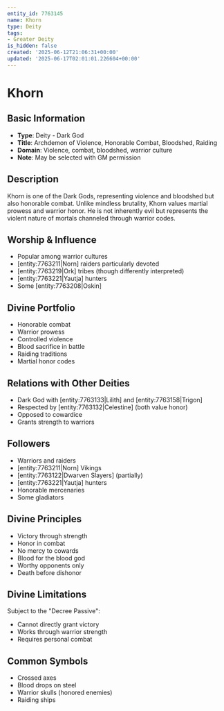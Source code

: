 ```yaml
---
entity_id: 7763145
name: Khorn
type: Deity
tags:
- Greater Deity
is_hidden: false
created: '2025-06-12T21:06:31+00:00'
updated: '2025-06-17T02:01:01.226604+00:00'
---
```


# Khorn

## Basic Information

- **Type**: Deity - Dark God
- **Title**: Archdemon of Violence, Honorable Combat, Bloodshed, Raiding
- **Domain**: Violence, combat, bloodshed, warrior culture
- **Note**: May be selected with GM permission

## Description

Khorn is one of the Dark Gods, representing violence and bloodshed but also honorable combat. Unlike mindless brutality, Khorn values martial prowess and warrior honor. He is not inherently evil but represents the violent nature of mortals channeled through warrior codes.

## Worship & Influence

- Popular among warrior cultures
- [entity:7763211|Norn] raiders particularly devoted
- [entity:7763219|Ork] tribes (though differently interpreted)
- [entity:7763221|Yautja] hunters
- Some [entity:7763208|Oskin]

## Divine Portfolio

- Honorable combat
- Warrior prowess
- Controlled violence
- Blood sacrifice in battle
- Raiding traditions
- Martial honor codes

## Relations with Other Deities

- Dark God with [entity:7763133|Lilith] and [entity:7763158|Trigon]
- Respected by [entity:7763132|Celestine] (both value honor)
- Opposed to cowardice
- Grants strength to warriors

## Followers

- Warriors and raiders
- [entity:7763211|Norn] Vikings
- [entity:7763122|Dwarven Slayers] (partially)
- [entity:7763221|Yautja] hunters
- Honorable mercenaries
- Some gladiators

## Divine Principles

- Victory through strength
- Honor in combat
- No mercy to cowards
- Blood for the blood god
- Worthy opponents only
- Death before dishonor

## Divine Limitations

Subject to the "Decree Passive":

- Cannot directly grant victory
- Works through warrior strength
- Requires personal combat

## Common Symbols

- Crossed axes
- Blood drops on steel
- Warrior skulls (honored enemies)
- Raiding ships